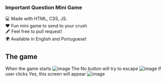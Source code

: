 ### Important Question Mini Game

💻 Made with HTML, CSS, JS. <br>
❤️ Fun mini game to send to your crush <br>
🖋️ Feel free to pull request! <br>
🌍 Available in English and Portuguese! <br>

## The game
When the game starts
![image](https://github.com/user-attachments/assets/d06fd2f2-155d-40de-8e88-2df01dd16b8b)
The No button will try to escape
![image](https://github.com/user-attachments/assets/fffe3346-e27d-4d0e-b6b6-9e8fbca2c193)
If user clicks Yes, this screen will appear
![image](https://github.com/user-attachments/assets/a26e70b6-57d9-4aea-b87b-2769923eb706)

